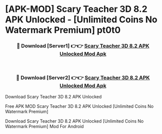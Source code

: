 # [APK-MOD] Scary Teacher 3D 8.2 APK Unlocked - [Unlimited Coins No Watermark Premium] pt0t0



<div align="center">
<h3>🔴 Download [Server1] 👉👉 <a href="https://momento.my/?title=Scary_Teacher_3D_8.2_APK_Unlocked">Scary Teacher 3D 8.2 APK Unlocked Mod Apk</a></h3><br>

<h3>🔴 Download [Server2] 👉👉 <a href="https://momento.my/?title=Scary_Teacher_3D_8.2_APK_Unlocked">Scary Teacher 3D 8.2 APK Unlocked Mod Apk</a></h3>
</div>



Download Scary Teacher 3D 8.2 APK Unlocked 

Free APK MOD Scary Teacher 3D 8.2 APK Unlocked [Unlimited Coins No Watermark Premium]

Download Scary Teacher 3D 8.2 APK Unlocked [Unlimited Coins No Watermark Premium] Mod For Android

